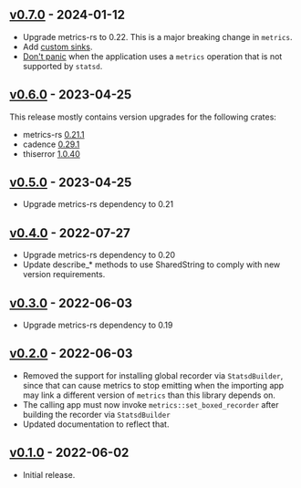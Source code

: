 ## [v0.7.0](https://github.com/github/metrics-exporter-statsd/tree/0.7.0) - 2024-01-12

* Upgrade metrics-rs to 0.22. This is a major breaking change in `metrics`.
* Add [custom sinks](https://github.com/github/metrics-exporter-statsd/pull/23).
* [Don't panic](https://github.com/github/metrics-exporter-statsd/pull/46) when
  the application uses a `metrics` operation that is not supported by `statsd`.

## [v0.6.0](https://github.com/github/metrics-exporter-statsd/tree/0.6.0) - 2023-04-25

This release mostly contains version upgrades for the following crates:

*  metrics-rs [0.21.1](https://github.com/github/metrics-exporter-statsd/pull/29)
*  cadence    [0.29.1](https://github.com/github/metrics-exporter-statsd/pull/28)
*  thiserror  [1.0.40](https://github.com/github/metrics-exporter-statsd/pull/25)

## [v0.5.0](https://github.com/github/metrics-exporter-statsd/tree/0.5.0) - 2023-04-25

* Upgrade metrics-rs dependency to 0.21

## [v0.4.0](https://github.com/github/metrics-exporter-statsd/tree/0.4.0) - 2022-07-27

* Upgrade metrics-rs dependency to 0.20
* Update describe_* methods to use SharedString to comply with new version requirements.

## [v0.3.0](https://github.com/github/metrics-exporter-statsd/tree/0.3.0) - 2022-06-03

* Upgrade metrics-rs dependency to 0.19

## [v0.2.0](https://github.com/github/metrics-exporter-statsd/tree/0.2.0) - 2022-06-03

* Removed the support for installing global recorder via `StatsdBuilder`, since that can cause metrics to stop emitting when the importing app may
  link a different version of `metrics` than this library depends on.
* The calling app must now invoke `metrics::set_boxed_recorder` after building the recorder via `StatsdBuilder`
* Updated documentation to reflect that. 

## [v0.1.0](https://github.com/github/metrics-exporter-statsd/tree/0.1.0) - 2022-06-02

* Initial release.
